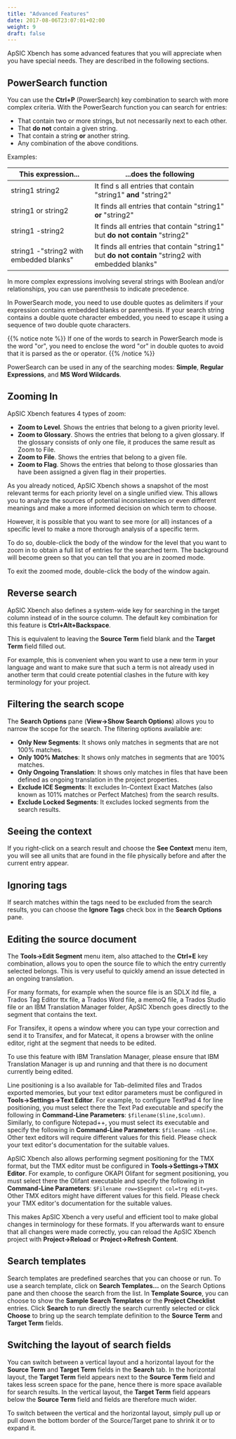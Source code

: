 ```yaml
---
title: "Advanced Features"
date: 2017-08-06T23:07:01+02:00
weight: 9
draft: false
---
```


ApSIC Xbench has some advanced features that you will appreciate when 
you have special needs. They are described in the following sections.

## PowerSearch function

You can use the **Ctrl+P** (PowerSearch) key combination to search with 
more complex criteria. With the PowerSearch function you can search for 
entries: 

* That contain two or more strings, but not necessarily
  next to each other.
* That **do not** contain a given string.
* That contain a string **or** another string.
* Any combination of the above conditions.

Examples:

This expression... | ...does the following
------------------ | ---------------------
string1 string2 |  It find s all entries that contain "string1" **and** "string2"
string1 or string2 | It finds all entries that contain "string1" **or** "string2"
string1 -string2 | It finds all entries that contain "string1" but **do not contain** "string2"
string1 -"string2 with embedded blanks" | It finds all entries that contain "string1" but **do not contain** "string2 with embedded blanks"

In more complex expressions involving several strings with Boolean 
and/or relationships, you can use parenthesis to indicate precedence.

In PowerSearch mode, you need to use double quotes as delimiters if 
your expression contains embedded blanks or parenthesis. If your search 
string contains a double quote character embedded, you need to escape it 
using a sequence of two double quote characters. 

{{% notice note %}}
If one of the words to search in PowerSearch mode is the word 
"or", you need to enclose the word "or" in double quotes to avoid 
that it is parsed as the or operator.
{{% /notice %}}

PowerSearch can be used in any of the searching modes: **Simple**, 
**Regular Expressions**, and **MS Word Wildcards**.

## Zooming In

ApSIC Xbench features 4 types of zoom:

* 	**Zoom to Level**. Shows the entries that belong to a given priority 
  	level.
* 	**Zoom to Glossary**. Shows the entries that belong to a given glossary.
  	If the glossary consists of only one file, it produces the same result as 
	Zoom to File. 
*	**Zoom to File**. Shows the entries that belong to a given file.
*	**Zoom to Flag**. Shows the entries that belong to those glossaries than 
	have been assigned a given flag in their properties. 

As you already noticed, ApSIC Xbench shows a snapshot of the most relevant terms
for each priority level on a single unified view. This allows you to analyze
the sources of potential inconsistencies or even different meanings and make
a more informed decision on which term to choose.

However, it is possible that you want to see more (or all) instances of a 
specific level to make a more thorough analysis of a specific term.

To do so, double-click the body of the window for the level that you want to zoom
in to obtain a full list of entries for the searched term. The background will
become green so that you can tell that you are in zoomed mode.

To exit the zoomed mode, double-click the body of the window again.


## Reverse search

ApSIC Xbench also defines a system-wide key for searching in the target 
column instead of in the source column. The default key combination for 
this feature is **Ctrl+Alt+Backspace**.

This is equivalent to leaving the **Source Term** field blank and the 
**Target Term** field filled out.

For example, this is convenient when you want to use a new term in your 
language and want to make sure that such a term is not already used in 
another term that could create potential clashes in the future with key 
terminology for your project.

## Filtering the search scope

The **Search Options** pane (**View->Show Search Options**) allows you to 
narrow the scope for the search. The filtering options available are:

*	**Only New Segments**: It shows only matches in segments that are not 
	100% matches.
*	**Only 100% Matches**: It shows only matches in segments that are 
	100% matches.
*	**Only Ongoing Translation**: It shows only matches in files that have 
	been defined as ongoing translation in the project properties.
*	**Exclude ICE Segments**: It excludes In-Context Exact Matches (also 
	known as 101% matches or Perfect Matches) from the search results.
*	**Exclude Locked Segments**: It excludes locked segments from the
    search results.


## Seeing the context


If you right-click on a search result and choose the **See Context**
menu item, you will see all units that are found in the file physically 
before and after the current entry appear.


## Ignoring tags

If search matches within the tags need to be excluded from the search 
results, you can choose the **Ignore Tags** check box in the **Search 
Options** pane. 

## Editing the source document

The **Tools->Edit Segment** menu item, also attached to the **Ctrl+E**
key combination, allows you to open the source file to which the entry 
currently selected belongs. This is very useful to quickly amend an issue 
detected in an ongoing translation.

For many formats, for example when the source file is an SDLX itd file, a 
Trados Tag Editor ttx file, a Trados Word file, a memoQ file,
a Trados Studio file or an IBM Translation Manager folder, ApSIC Xbench goes 
directly to the segment that contains the text.

For Transifex, it opens a window where you can type your correction and 
send it to Transifex, and for Matecat, it opens a browser with the online 
editor, right at the segment that needs to be edited.

To use this feature with IBM Translation Manager, please ensure that 
IBM Translation Manager is up and running and that there is no document
currently being edited.

Line positioning is a lso available for Tab-delimited files and Trados 
exported memories, but your text editor parameters must be configured in 
**Tools->Settings->Text Editor**. For example, to configure TextPad 4 for 
line positioning, you must select there the Text Pad executable and 
specify the following in **Command-Line Parameters**: `$filename($line,$column)`.
Similarly, to configure Notepad++, you must select its executable and specify the 
following in **Command-Line Parameters**: `$filename -n$line`. Other text
editors will require different values for this field. Please check your text
editor's documentation for the suitable values.

ApSIC Xbench also allows performing segment positioning for the TMX 
format, but the TMX editor must be configured in **Tools->Settings->TMX Editor**.
For example, to configure OKAPI Olifant for segment positioning, you
must select there the Olifant executable and specify the following in
**Command-Line Parameters**: `$Filename row=$Segment col=trg edit=yes`.
Other TMX editors might have different values for this field. 
Please check your TMX editor's documentation for the suitable values. 

This makes ApSIC Xbench a very useful and efficient tool to make 
global changes in terminology for these formats. If you afterwards want to
ensure that all changes were made correctly, you can reload the ApSIC Xbench project with 
**Project->Reload** or **Project->Refresh Content**.

## Search templates

Search templates are predefined searches that you can choose or run. To 
use a search template, click on **Search Templates...** on the Search 
Options pane and then choose the search from the list. In **Template 
Source**, you can choose to show the **Sample Search Templates** or the 
**Project Checklist** entries. Click **Search** to run directly the search 
currently selected or click **Choose** to bring up the search template 
definition to the **Source Term** and **Target Term** fields.

## Switching the layout of search fields

You can switch between a vertical layout and a horizontal layout for the 
**Source Term** and **Target Term** fields in the **Search** tab. In the
horizontal layout, the **Target Term** field appears next to the
**Source Term** field and takes less screen space for the pane, hence there is more 
space available for search results. In the vertical layout, the **Target Term**
field appears below the **Source Term** field and fields are therefore much 
wider.

To switch between the vertical and the horizontal layout, simply pull up 
or pull down the bottom border of the Source/Target pane to shrink it or 
to expand it.

